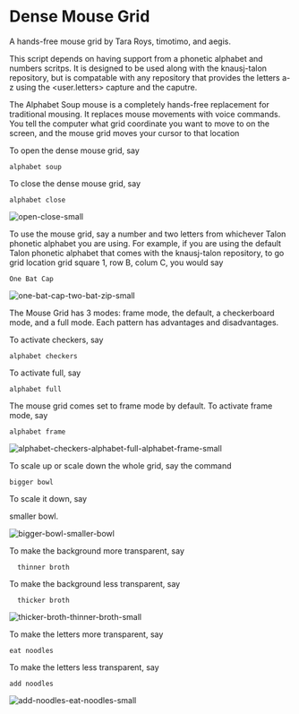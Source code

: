 # Dense Mouse Grid

A hands-free mouse grid by Tara Roys, timotimo, and aegis.

This script depends on having support from a phonetic alphabet and numbers scritps.  It is designed to be used along with the knausj-talon repository, but is compatable with any repository that provides the letters a-z using the <user.letters> capture and the <numbers> caputre.

The Alphabet Soup mouse is a completely hands-free replacement for traditional mousing. It replaces mouse movements with voice commands.  You tell the computer what grid coordinate you want to move to on the screen, and the mouse grid moves your cursor to that location

To open the dense mouse grid, say 

    alphabet soup

To close the dense mouse grid, say

    alphabet close
  

![open-close-small](https://user-images.githubusercontent.com/1163925/138029358-a9e16d56-5a30-4230-9150-fd70ef2dc52c.gif)

To use the mouse grid, say a number and two letters from whichever Talon phonetic alphabet you are using.  For example, if you are using the default Talon phonetic alphabet that comes with the knausj-talon repository, to go grid location grid square 1, row B, colum C, you would say 

    One Bat Cap 


![one-bat-cap-two-bat-zip-small](https://user-images.githubusercontent.com/1163925/138029385-bcd191fa-3281-4f00-aab3-91696b095bab.gif)

The Mouse Grid has 3 modes: frame mode, the default, a checkerboard mode, and a full mode.  Each pattern has advantages and disadvantages. 
  
To activate checkers, say

    alphabet checkers
 
To activate full, say 
  
    alphabet full
  
The mouse grid comes set to frame mode by default.  To activate frame mode, say 
   
    alphabet frame

![alphabet-checkers-alphabet-full-alphabet-frame-small](https://user-images.githubusercontent.com/1163925/138029428-42949116-e92c-4a11-8824-46bc0b86c974.gif)

To scale up or scale down the whole grid, say the command 
  
    bigger bowl
  
To scale it down, say 
    
   smaller bowl. 

![bigger-bowl-smaller-bowl](https://user-images.githubusercontent.com/1163925/138029441-99e0793e-f3d3-49fd-9dab-e357914d4e11.gif)

  
 To make the background more transparent, say 
  
      thinner broth
  
 To make the background less transparent, say 
     
      thicker broth
  

![thicker-broth-thinner-broth-small](https://user-images.githubusercontent.com/1163925/138029866-d0453c1d-bf0d-4d40-9fef-eaaa5773d414.gif)

 To make the letters more transparent, say 
   
    eat noodles

 To make the letters less transparent, say 
  
    add noodles
  

![add-noodles-eat-noodles-small](https://user-images.githubusercontent.com/1163925/138029880-0c5305e8-ab78-4b0d-a40b-aa03f8647bba.gif)
